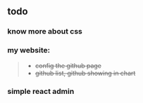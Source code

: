 ## todo

### know more about css

### my website: 
> * ~~config the github page~~
> * ~~github list,  github showing in chart~~

### simple react admin